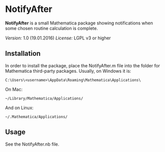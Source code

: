 NotifyAfter
===========

**NotifyAfter** is a small Mathematica package showing notifications when some chosen routine calculation is complete.

*Version:* 1.0 (19.01.2016)
*License:* LGPL v3 or higher

Installation
------------

In order to install the package, place the NotifyAfter.m file into the folder for Mathematica third-party packages. Usually, on Windows it is:

    C:\Users\<username>\AppData\Roaming\Mathematica\Applications\
On Mac:

    ~/Library/Mathematica/Applications/
And on Linux:

    ~/.Mathematica/Applications/

Usage
-----

See the NotifyAfter.nb file.